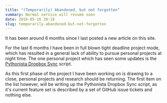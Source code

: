 ```yaml
---
title: "(Temporarily) Abandoned, but not forgotten"
summary: Normal service will resume soon
date: 2016-05-16 20:18
slug: temporarily-abandoned-but-not-forgotten
---
```

It has been around 6 months since I last posted a new article on this site. 

For the last 6 months I have been in full blown tight deadline project mode, which has resulted in a general lack of ability to pursue personal projects at night time. The one personal project which has seen some updates is the [Pythonista Dropbox Sync][1] script. 

As this first phase of the project I have been working on is drawing to a close, personal projects and research should be returning. The first item on the list however, will be writing up the Pythonista Dropbox Sync script, as it's current feature set is described by a set of GitHub issue tickets and nothing else.


[1]: /2014/05/11/pythonista-dropbox-sync/ "Pythonista Dropbox Sync"
